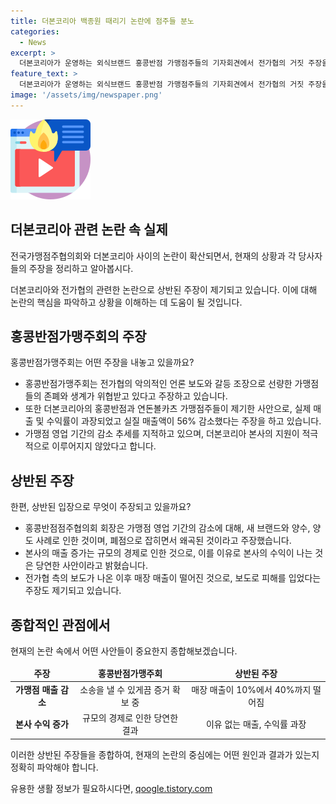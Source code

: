```yaml
---
title: 더본코리아 백종원 때리기 논란에 점주들 분노
categories:
  - News
excerpt: >
  더본코리아가 운영하는 외식브랜드 홍콩반점 가맹점주들의 기자회견에서 전가협의 거짓 주장을 규탄하는 소식이 전해졌다. 논란은 더본코리아가 상장을 위한 신청서를 내면서 시작됐으며, 연돈볼카츠 가맹점주들은 본사의 허위 매출과 수익률을 지적했다. 반면 홍콩반점점주협의회는 상반된 주장을 내놓고, 전가협의 보도가 매장 매출에 영향을 미치고 있다고 주장했다. 이에 대해 전가협은 가맹점 영업 감소 추세 등을 공개하며 논란을 확산시켰다.
feature_text: >
  더본코리아가 운영하는 외식브랜드 홍콩반점 가맹점주들의 기자회견에서 전가협의 거짓 주장을 규탄하는 소식이 전해졌다. 논란은 더본코리아가 상장을 위한 신청서를 내면서 시작됐으며, 연돈볼카츠 가맹점주들은 본사의 허위 매출과 수익률을 지적했다. 반면 홍콩반점점주협의회는 상반된 주장을 내놓고, 전가협의 보도가 매장 매출에 영향을 미치고 있다고 주장했다. 이에 대해 전가협은 가맹점 영업 감소 추세 등을 공개하며 논란을 확산시켰다.
image: '/assets/img/newspaper.png'
---
```


<p><img src="/assets/img/news.png" alt="rentncar 속보" /></p>

<h2 data-ke-size="size26">더본코리아 관련 논란 속 실제</h2>

<p>전국가맹점주협의회와 더본코리아 사이의 논란이 확산되면서, 현재의 상황과 각 당사자들의 주장을 정리하고 알아봅시다.</p>

<p data-ke-size="size16">더본코리아와 전가협의 관련한 논란으로 상반된 주장이 제기되고 있습니다. 이에 대해 논란의 핵심을 파악하고 상황을 이해하는 데 도움이 될 것입니다.</p>

<h2 data-ke-size="size21">홍콩반점가맹주회의 주장</h2>

<p>홍콩반점가맹주회는 어떤 주장을 내놓고 있을까요?</p>

<ul>
<li>홍콩반점가맹주회는 전가협의 악의적인 언론 보도와 갈등 조장으로 선량한 가맹점들의 존폐와 생계가 위협받고 있다고 주장하고 있습니다.</li>
<li>또한 더본코리아의 홍콩반점과 연돈볼카츠 가맹점주들이 제기한 사안으로, 실제 매출 및 수익률이 과장되었고 실질 매출액이 56% 감소했다는 주장을 하고 있습니다.</li>
<li>가맹점 영업 기간의 감소 추세를 지적하고 있으며, 더본코리아 본사의 지원이 적극적으로 이루어지지 않았다고 합니다.</li>
</ul>

<h2 data-ke-size="size21">상반된 주장</h2>

<p>한편, 상반된 입장으로 무엇이 주장되고 있을까요?</p>

<ul>
<li>홍콩반점점주협의회 회장은 가맹점 영업 기간의 감소에 대해, 새 브랜드와 양수, 양도 사례로 인한 것이며, 폐점으로 잡히면서 왜곡된 것이라고 주장했습니다.</li>
<li>본사의 매출 증가는 규모의 경제로 인한 것으로, 이를 이유로 본사의 수익이 나는 것은 당연한 사안이라고 밝혔습니다.</li>
<li>전가협 측의 보도가 나온 이후 매장 매출이 떨어진 것으로, 보도로 피해를 입었다는 주장도 제기되고 있습니다.</li>
</ul>

<h2 data-ke-size="size21">종합적인 관점에서</h2>

<p>현재의 논란 속에서 어떤 사안들이 중요한지 종합해보겠습니다.</p>

<table>
<thead>
<tr>
<td style="text-align: center; height: 17px;"><b>주장</b></td>
<td style="text-align: center; height: 17px;"><b>홍콩반점가맹주회</b></td>
<td style="text-align: center; height: 17px;"><b>상반된 주장</b></td>
</tr>
</thead>
<tbody>
<tr>
<td style="text-align: center; height: 17px;"><b>가맹점 매출 감소</b></td>
<td style="text-align: center; height: 17px;">소송을 낼 수 있게끔 증거 확보 중</td>
<td style="text-align: center; height: 17px;">매장 매출이 10%에서 40%까지 떨어짐</td>
</tr>
<tr>
<td style="text-align: center; height: 17px;"><b>본사 수익 증가</b></td>
<td style="text-align: center; height: 17px;">규모의 경제로 인한 당연한 결과</td>
<td style="text-align: center; height: 17px;">이유 없는 매출, 수익률 과장</td>
</tr>
</tbody>
</table>

<p data-ke-size="size16">이러한 상반된 주장들을 종합하여, 현재의 논란의 중심에는 어떤 원인과 결과가 있는지 정확히 파악해야 합니다.</p>
유용한 생활 정보가 필요하시다면, <a href="https://qoogle.tistory.com" rel="dofollow">qoogle.tistory.com</a>


